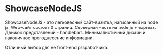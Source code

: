 # ShowcaseNodeJS

ShowcaseNodeJS - это легковесный сайт-визитка, написанный на node js. Web-сайт состоит 6 страниц. Серверная часть на node js + express. Движок представлений - handlebars. Минималистичный дизайн и лаконичное преподнесение информации.

Отличный выбор для не front-end разработчика.

